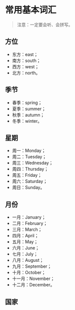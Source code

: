 # 常用基本词汇


> 注意：一定要会听、会拼写。
>

## 方位

- 东方：east；
- 南方：south；
- 西方：west；
- 北方：north。

## 季节

- 春季：spring；
- 夏季：summer；
- 秋季：autumn；
- 冬季：winter。

## 星期

- 周一：Monday；
- 周二：Tuesday；
- 周三：Wednesday；
- 周四：Thursday；
- 周五：Friday；
- 周六：Saturday；
- 周日：Sunday。

## 月份

- 一月：January；
- 二月：February；
- 三月：March；
- 四月：April；
- 五月：May；
- 六月：June；
- 七月：July；
- 八月：August；
- 九月：September；
- 十月：October；
- 十一月：November；
- 十二月：December。

## 国家